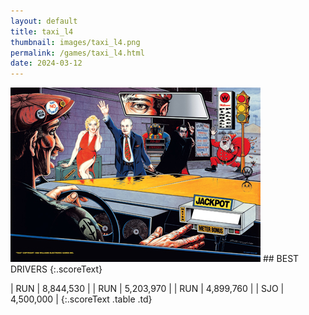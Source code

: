 ```yaml
---
layout: default
title: taxi_l4
thumbnail: images/taxi_l4.png
permalink: /games/taxi_l4.html
date: 2024-03-12
---
```


<img src="../images/taxi_l4.png" class="gameThumbnail img-fluid mx-auto align-middle">
## BEST DRIVERS
{:.scoreText}

| RUN | 8,844,530 | 
| RUN | 5,203,970 | 
| RUN | 4,899,760 | 
| SJO | 4,500,000 | 
{:.scoreText .table .td}
